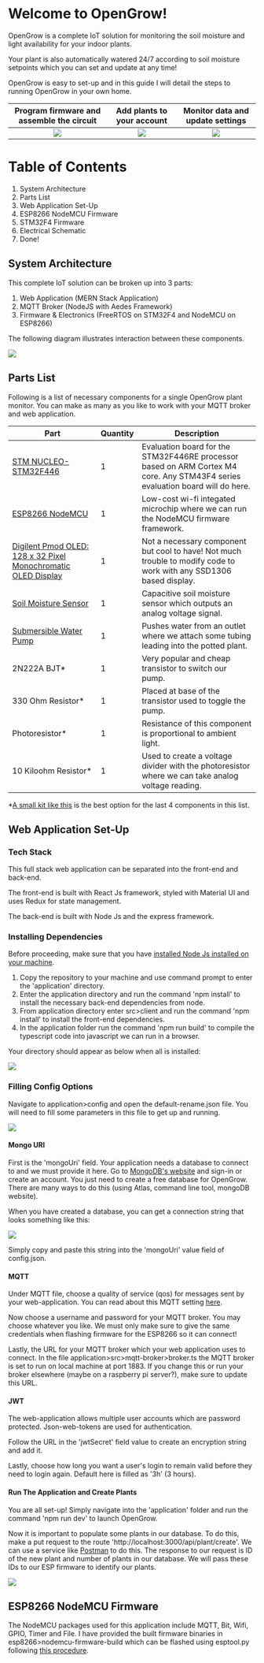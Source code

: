 # Welcome to OpenGrow!

OpenGrow is a complete IoT solution for monitoring the soil moisture and light availability for your indoor plants.

Your plant is also automatically watered 24/7 according to soil moisture setpoints which you can set and update at any time!

OpenGrow is easy to set-up and in this guide I will detail the steps to running OpenGrow in your own home.

Program firmware and assemble the circuit | Add plants to your account | Monitor data and update settings
:-------------------------: | :-------------------------:|:-------------------------:
<img src="images/opengrow_assembled.jpg" /> | <img src="images/plant_dashboard.jpg" /> | <img src="images/plant_monitor.jpg" />

# Table of Contents

1. System Architecture
1. Parts List
1. Web Application Set-Up
1. ESP8266 NodeMCU Firmware
1. STM32F4 Firmware
1. Electrical Schematic
1. Done!

## System Architecture

This complete IoT solution can be broken up into 3 parts:
1. Web Application (MERN Stack Application)
2. MQTT Broker (NodeJS with Aedes Framework)
3. Firmware & Electronics (FreeRTOS on STM32F4 and NodeMCU on ESP8266)

The following diagram illustrates interaction between these components.
<br />

<img src="images/OpenGrow_Block_Diagram.jpg" />

## Parts List

Following is a list of necessary components for a single OpenGrow plant monitor. You can make as many as you like to work with your MQTT broker and web application.

| Part  | Quantity | Description |
| -------- | ---- | ---- |
| [STM NUCLEO-STM32F446](https://www.digikey.ca/en/products/detail/stmicroelectronics/NUCLEO-F446RE/5347712) | 1 | Evaluation board for the STM32F446RE processor based on ARM Cortex M4 core. Any STM43F4 series evaluation board will do here. |
| [ESP8266 NodeMCU](https://www.amazon.ca/KeeYees-Internet-Development-Wireless-Compatible/dp/B07PR9T5R5/ref=sxts_sxwds-bia-wc-p13n1_0?cv_ct_cx=esp8266+nodemcu&dchild=1&keywords=esp8266+nodemcu&pd_rd_i=B07PR9T5R5&pd_rd_r=d9a06747-2a73-4f98-997d-a3283c77ed43&pd_rd_w=Oi9SB&pd_rd_wg=K3Prr&pf_rd_p=514ff5bd-659e-4ee0-b4fb-c13ee87c5900&pf_rd_r=DJPP2NATAR8K1WZ9T3HA&psc=1&qid=1599621396&sr=1-1-791c2399-d602-4248-afbb-8a79de2d236f) | 1 | Low-cost wi-fi integated microchip where we can run the NodeMCU firmware framework. |
| [Digilent Pmod OLED: 128 x 32 Pixel Monochromatic OLED Display](https://www.digikey.ca/en/products/detail/digilent-inc/410-222/3902806) | 1 | Not a necessary component but cool to have! Not much trouble to modify code to work with any SSD1306 based display. |
| [Soil Moisture Sensor](https://www.amazon.ca/Gikfun-Capacitive-Corrosion-Resistant-Detection/dp/B07H3P1NRM/ref=sxts_sxwds-bia-wc-p13n1_0?cv_ct_cx=Soil+Moisture+Sensor&dchild=1&keywords=Soil+Moisture+Sensor&pd_rd_i=B07H3P1NRM&pd_rd_r=171d6825-b117-4254-be30-a854bf504427&pd_rd_w=bHSon&pd_rd_wg=wgCQb&pf_rd_p=514ff5bd-659e-4ee0-b4fb-c13ee87c5900&pf_rd_r=E74F8BTWB8JX747Z8NW8&psc=1&qid=1599621476&sr=1-1-791c2399-d602-4248-afbb-8a79de2d236f) | 1 | Capacitive soil moisture sensor which outputs an analog voltage signal. |
| [Submersible Water Pump](https://www.amazon.ca/WayinTop-Submersible-Flexible-Fountain-Aquarium/dp/B07TMW5CDM/ref=sr_1_15?dchild=1&keywords=submersible+water+pump+3-5v&qid=1599621498&sr=8-15) | 1 | Pushes water from an outlet where we attach some tubing leading into the potted plant. |
| 2N222A BJT* | 1 | Very popular and cheap transistor to switch our pump. |
| 330 Ohm Resistor* | 1 | Placed at base of the transistor used to toggle the pump. |
| Photoresistor* | 1 | Resistance of this component is proportional to ambient light. |
| 10 Kiloohm Resistor* | 1 | Used to create a voltage divider with the photoresistor where we can take analog voltage reading. |

*[A small kit like this](https://www.amazon.ca/Kuman-Electronic-Raspberry-Breadboard-Potentiometer/dp/B01IGGP7Z2/ref=sr_1_14?dchild=1&keywords=kuman+tech+kit&qid=1599621601&sr=8-14) is the best option for the last 4 components in this list.

## Web Application Set-Up

### Tech Stack

This full stack web application can be separated into the front-end and back-end. 

The front-end is built with React Js framework, styled with Material UI and uses Redux for state management.

The back-end is built with Node Js and the express framework.

### Installing Dependencies

Before proceeding, make sure that you have [installed Node Js installed on your machine](https://nodejs.org/en/download/).

1. Copy the repository to your machine and use command prompt to enter the 'application' directory.
1. Enter the application directory and run the command 'npm install' to install the necessary back-end dependencies from node.
1. From application directory enter src>client and run the command 'npm install' to install the front-end dependencies.
1. In the application folder run the command 'npm run build' to compile the typescript code into javascript we can run in a browser.

Your directory should appear as below when all is installed:

<img src="images/app-built.jpg" />

### Filling Config Options

Navigate to application>config and open the default-rename.json file. You will need to fill some parameters in this file to get up and running.

<img src="images/config-to-fill.jpg" />

#### Mongo URI 

First is the 'mongoUri' field. Your application needs a database to connect to and we must provide it here. Go to [MongoDB's website](https://www.mongodb.com/) and sign-in or create an account. You just need to create a free database for OpenGrow. There are many ways to do this (using Atlas, command line tool, mongoDB website).

When you have created a database, you can get a connection string that looks something like this:

<img src="images/mongo-conn-string.jpg" />

Simply copy and paste this string into the 'mongoUri' value field of config.json.

#### MQTT

Under MQTT file, choose a quality of service (qos) for messages sent by your web-application. You can read about this MQTT setting [here](https://www.hivemq.com/blog/mqtt-essentials-part-6-mqtt-quality-of-service-levels/).

Now choose a username and password for your MQTT broker. You may choose whatever you like. We must only make sure to give the same credentials when flashing firmware for the ESP8266 so it can connect!

Lastly, the URL for your MQTT broker which your web application uses to connect. In the file application>src>mqtt-broker>broker.ts the MQTT broker is set to run on local machine at port 1883. If you change this or run your broker elsewhere (maybe on a raspberry pi server?), make sure to update this URL.

#### JWT

The web-application allows multiple user accounts which are password protected. Json-web-tokens are used for authentication.

Follow the URL in the 'jwtSecret' field value to create an encryption string and add it.

Lastly, choose how long you want a user's login to remain valid before they need to login again. Default here is filled as '3h' (3 hours).

#### Run The Application and Create Plants

You are all set-up! Simply navigate into the 'application' folder and run the command 'npm run dev' to launch OpenGrow.

Now it is important to populate some plants in our database. To do this, make a put request to the route 'http://localhost:3000/api/plant/create'. We can use a service like [Postman](https://www.postman.com/) to do this. The response to our request is ID of the new plant and number of plants in our database. We will pass these IDs to our ESP firmware to identify our plants.

<img src="images/postman_init_plant.jpg" />

## ESP8266 NodeMCU Firmware

The NodeMCU packages used for this application include MQTT, Bit, Wifi, GPIO, Timer and File. I have provided the built firmware binaries in esp8266>nodemcu-firmware-build which can be flashed using esptool.py following [this procedure](https://nodemcu.readthedocs.io/en/master/flash/).









